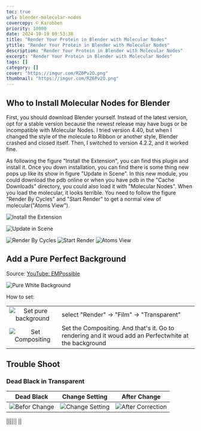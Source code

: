 ```yaml
---
toc: true
url: blender-molecular-nodes
covercopy: © Karobben
priority: 10000
date: 2024-10-19 09:53:38
title: "Render Your Protein in Blender with Molecular Nodes"
ytitle: "Render Your Protein in Blender with Molecular Nodes"
description: "Render Your Protein in Blender with Molecular Nodes"
excerpt: "Render Your Protein in Blender with Molecular Nodes"
tags: []
category: []
cover: "https://imgur.com/RZ6Pv2O.png"
thumbnail: "https://imgur.com/RZ6Pv2O.png"
---
```


## Who to Install Molecular Nodes for Blender

First, you should download Blender yourself. Instead of the latest version, opt for a stable version because the newest release may have bugs or be incompatible with Molecular Nodes. I tried version 4.40, but when I changed the style of the molecule to Ribbon or another style, Blender crashed and closed itself. Then, I switched to version 4.2.2, and it worked fine.

As following the figure "Install the Extension", you can find this plugin and install it. Once you down installation, you can find there is some thing new pops up like its show in figure "Update in Scene". In this new module, you could download the pdb online or when you have pdb in the "Cache Downloads" directory, you could also load it with "Molecular Nodes". When you load the molecular, it looks terrible. You need to follow the figure "Render By Cycles" and "Start Render" to get a normal view of molecular("Atoms View").

![Install the Extension](https://imgur.com/uCbxiP9.png) 

![Update in Scene](https://imgur.com/9fEK7wf.png)

![Render By Cycles](https://imgur.com/ehHyKKP.png)
![Start Render](https://imgur.com/1DMegwb.png)
![Atoms View](https://imgur.com/LoFewhU.png)

## Add a Pure Perfect Background

Source: [YouTube: EMPossible](https://www.youtube.com/watch?v=aegiN7XeLow)

![Pure White Background](https://imgur.com/Wl0ea71.png)


How to set:

| | |
| :---: | :-- |
| ![Set pure background](https://imgur.com/tzw6RZl.png) | select "Render" → "Film" → "Transparent" | 
| ![Set Compositing](https://imgur.com/1wfiJoY.png)| Set the Compositing. And that's it. Go to rendering and it woud add an Perfectwhite at the background|



## Trouble Shoot

### Dead Black in Transparent

| Dead Black    | Change Setting | After Change    |
|---------------- | --------------- | --------------- |
|![Befor Change](https://imgur.com/jCo5bO3.png)  | ![Change Setting](https://imgur.com/IaT6UlB.png) | ![After Correction](https://imgur.com/Zb3XWZz.png)    |


||||||
||


<style>
pre {
  background-color:#38393d;
  color: #5fd381;
}
</style>
